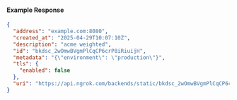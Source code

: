 <!-- Code generated for API Clients. DO NOT EDIT. -->

#### Example Response

```json
{
  "address": "example.com:8080",
  "created_at": "2025-04-29T10:07:10Z",
  "description": "acme weighted",
  "id": "bkdsc_2wOmwBVgmPlCqCP6crP8iRiuijH",
  "metadata": "{\"environment\": \"production\"}",
  "tls": {
    "enabled": false
  },
  "uri": "https://api.ngrok.com/backends/static/bkdsc_2wOmwBVgmPlCqCP6crP8iRiuijH"
}
```
